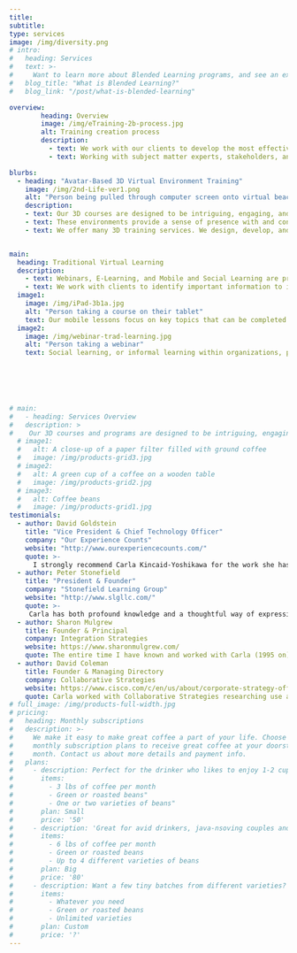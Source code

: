 ```yaml
---
title: 
subtitle:
type: services
image: /img/diversity.png
# intro:
#   heading: Services
#   text: >-
#     Want to learn more about Blended Learning programs, and see an example of a self-paced e-learning? See our blog post,
#   blog_title: "What is Blended Learning?"
#   blog_link: "/post/what-is-blended-learning"

overview:
        heading: Overview
        image: /img/eTraining-2b-process.jpg
        alt: Training creation process
        description:
          - text: We work with our clients to develop the most effective blend of training methods and tools that will meet their diverse needs. We use our experience in communication, facilitation, change management, analysis, and assessment to create training that incorporates a wide range of learning techniques and technologies emphasizing adult learning principles and practices supported by current brain research.
          - text: Working with subject matter experts, stakeholders, and existing resources, we create effective training to keep your employees engaged and at peak performance. We will work with you to convert face-to-face presentations into new, interactive, interpersonal formats; update existing e-learnings and information resources; and design, develop, and implement new curricula, including train-the-trainer components and assessments to evaluate learning.

blurbs:
  - heading: "Avatar-Based 3D Virtual Environment Training"
    image: /img/2nd-Life-ver1.png
    alt: "Person being pulled through computer screen onto virtual beach"
    description:
    - text: Our 3D courses are designed to be intriguing, engaging, and memorable for participants as they gain important knowledge and skills needed for their work. Face-to-face, instructor-led training sparks great ideas, broadens and deepens learning, and strengthens personal connections——important outcomes that are very difficult to achieve using most forms of virtual and remote training. Learning in 3d provides a sense of being with others, as well as opportunities for self-paced learning. Plus, it’s fun! Learning is enjoyable when it’s done right.
    - text: These environments provide a sense of presence with and connection to others as well as a feeling of dynamism. Interactivity makes training interesting, captivating, and unforgettable.  Role playing and simulations enhance people’s ability to learn through the practice and application of new knowledge in real-life situations, which increases retention and utilization. 
    - text: We offer many 3D training services. We design, develop, and facilitate new curricula including train-the-trainer sessions with additional assistance available for in-house trainers. And, we convert existing curricula into 3D interactive, interpersonal learning sessions with role plays, experiential and game based exercises, and discussions of key information. Currently available courses include Sexual Harassment (for employees and supervisors/managers), Change Management, and Communication and Teamwork.


main:
  heading: Traditional Virtual Learning
  description:
    - text: Webinars, E-Learning, and Mobile and Social Learning are proven traditional forms of virtual training that save organizations time and money. A picture is worth a thousand words, so we work to synchronize relevant graphics, key words, and audio to reinforce key points and ensure that lessons are easy to follow, remember, and utilize. 
    - text: We work with clients to identify important information to include in e-learning and mobile learning solutions; and we ensure the training is effective through assessments. By incorporating interactive elements, we enhance engagement, build comprehension, reinforce retention, and keep learning fun.
  image1:
    image: /img/iPad-3b1a.jpg
    alt: "Person taking a course on their tablet"
    text: Our mobile lessons focus on key topics that can be completed quickly and easily by employees on-the-go. They are designed to be utilized in noisy, busy environments prone to interruptions. We work with you to keep them short, to-the-point, and clear——providing information learners can access on phones, tablets, or computers——anytime, anywhere.
  image2:
    image: /img/webinar-trad-learning.jpg
    alt: "Person taking a webinar"
    text: Social learning, or informal learning within organizations, plays a role in addressing organizational learning needs. Social media——such as videos, podcasts, internal blogs, wikis, team sites, etcetera——are used to facilitate employees ability to share knowledge and learn from each other. We offer guidance on how to develop these strategies and encourage peer-to-peer knowledge sharing.
 
 




# main:
#   - heading: Services Overview
#   description: >
#    Our 3D courses and programs are designed to be intriguing, engaging, and memorable for participants as they gain important knowledge and skills needed for their work. Face-to-face, instructor-led training sparks great ideas, broadens and deepens learning, and strengthens personal connections. Training in 3D environments sparks great ideas, broadens and deepens learning, and strengthens personal connections which are often missing or severely limited in many forms of virtual and remote learning. Plus, it’s fun! Learning is enjoyable when it’s done right.
  # image1:
  #   alt: A close-up of a paper filter filled with ground coffee
  #   image: /img/products-grid3.jpg
  # image2:
  #   alt: A green cup of a coffee on a wooden table
  #   image: /img/products-grid2.jpg
  # image3:
  #   alt: Coffee beans
  #   image: /img/products-grid1.jpg
testimonials:
  - author: David Goldstein
    title: "Vice President & Chief Technology Officer"
    company: "Our Experience Counts"
    website: "http://www.ourexperiencecounts.com/"
    quote: >-
      I strongly recommend Carla Kincaid-Yoshikawa for the work she has done for OurExperienceCounts.com. Her efforts on our workshops have moved static materials to real interactive e-learning. Working in conjunction with subject matter experts, she has taken materials and has brought them to life for end users. She understands the effective use of graphics, text, video and audio to take a concept from a drawing board idea to a finished product. Because of her business savvy and artistic strengths, she is a true expert at developing e-learning and other graphic materials.
  - author: Peter Stonefield
    title: "President & Founder"
    company: "Stonefield Learning Group"
    website: "http://www.slgllc.com/"
    quote: >-
     Carla has both profound knowledge and a thoughtful way of expressing it. Clients find it easy to engage with her regarding difficult and challenging situations. She has worked with Stonefield Learning Group on a variety of projects since January of 1994 with clients of private sector and governmental organizations. Her work has included conferring/consulting with client organizations; conducting organizational development needs analyses and developing recommendations; providing coaching, consultation and information to departmental managers, supervisors and employees; resolving conflicts; facilitating meetings of engineers and managers; and training managers and employees in teambuilding, communications and leadership development. Clients have included both private sector and government organizations.
  - author: Sharon Mulgrew
    title: Founder & Principal
    company: Integration Strategies
    website: https://www.sharonmulgrew.com/
    quote: The entire time I have known and worked with Carla (1995 on) I have been impressed with the passion and commitment she brings to everything she does. She is mentally very quick and integrates creativity and practicality every step of the way. Whatever she says she will do, she does. You can always rely on her competence and her enthusiasm to ensure any work is done well. And because she learns so much about any trend she is investigating, you have ready access to an expert consultant. I am very grateful to have her as a colleague and an associate.
  - author: David Coleman
    title: Founder & Managing Directory
    company: Collaborative Strategies
    website: https://www.cisco.com/c/en/us/about/corporate-strategy-office/acquisitions/collaborate.html
    quote: Carla worked with Collaborative Strategies researching use and best practices of Internet-based collaboration technologies. Her ability to communicate with end users and developers of these technologies and identify key issues enabled her to write valuable case studies. These case studies were a win/win/win, offering technology developers a way to convey the value of their products, giving end users a forum to convey to potential clients how they were utilizing resources to enhance their products and services, and contributing to the knowledge base Collaborative Strategies offered to its readers. Her communication and project management skills also played a role in her ability to manage several virtual projects and work effectively with our national and international clients. I’m pleased that the work she did for Collaborative Strategies and the insights she gained into best practices for these technologies are now being put to good use with her work developing innovative, creative and effective blended learning programs.
# full_image: /img/products-full-width.jpg
# pricing:
#   heading: Monthly subscriptions
#   description: >-
#     We make it easy to make great coffee a part of your life. Choose one of our
#     monthly subscription plans to receive great coffee at your doorstep each
#     month. Contact us about more details and payment info.
#   plans:
#     - description: Perfect for the drinker who likes to enjoy 1-2 cups per day.
#       items:
#         - 3 lbs of coffee per month
#         - Green or roasted beans"
#         - One or two varieties of beans"
#       plan: Small
#       price: '50'
#     - description: 'Great for avid drinkers, java-nsoving couples and bigger crowds'
#       items:
#         - 6 lbs of coffee per month
#         - Green or roasted beans
#         - Up to 4 different varieties of beans
#       plan: Big
#       price: '80'
#     - description: Want a few tiny batches from different varieties? Try our custom plan
#       items:
#         - Whatever you need
#         - Green or roasted beans
#         - Unlimited varieties
#       plan: Custom
#       price: '?'
---
```



